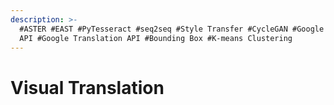 ```yaml
---
description: >-
  #ASTER #EAST #PyTesseract #seq2seq #Style Transfer #CycleGAN #Google Vision
  API #Google Translation API #Bounding Box #K-means Clustering
---
```


# Visual Translation

<figure><img src="../../../.gitbook/assets/Visual Translation_페이지_01.jpg" alt=""><figcaption></figcaption></figure>

<figure><img src="../../../.gitbook/assets/Visual Translation_페이지_02.jpg" alt=""><figcaption></figcaption></figure>

<figure><img src="../../../.gitbook/assets/Visual Translation_페이지_03.jpg" alt=""><figcaption></figcaption></figure>

<figure><img src="../../../.gitbook/assets/Visual Translation_페이지_04.jpg" alt=""><figcaption></figcaption></figure>

<figure><img src="../../../.gitbook/assets/Visual Translation_페이지_05.jpg" alt=""><figcaption></figcaption></figure>

<figure><img src="../../../.gitbook/assets/Visual Translation_페이지_06.jpg" alt=""><figcaption></figcaption></figure>

<figure><img src="../../../.gitbook/assets/Visual Translation_페이지_07.jpg" alt=""><figcaption></figcaption></figure>

<figure><img src="../../../.gitbook/assets/Visual Translation_페이지_08.jpg" alt=""><figcaption></figcaption></figure>

<figure><img src="../../../.gitbook/assets/Visual Translation_페이지_09.jpg" alt=""><figcaption></figcaption></figure>

<figure><img src="../../../.gitbook/assets/Visual Translation_페이지_10.jpg" alt=""><figcaption></figcaption></figure>

<figure><img src="../../../.gitbook/assets/Visual Translation_페이지_11.jpg" alt=""><figcaption></figcaption></figure>

<figure><img src="../../../.gitbook/assets/Visual Translation_페이지_12.jpg" alt=""><figcaption></figcaption></figure>

<figure><img src="../../../.gitbook/assets/Visual Translation_페이지_13.jpg" alt=""><figcaption></figcaption></figure>

<figure><img src="../../../.gitbook/assets/Visual Translation_페이지_14.jpg" alt=""><figcaption></figcaption></figure>

<figure><img src="../../../.gitbook/assets/Visual Translation_페이지_15.jpg" alt=""><figcaption></figcaption></figure>

<figure><img src="../../../.gitbook/assets/Visual Translation_페이지_16.jpg" alt=""><figcaption></figcaption></figure>

<figure><img src="../../../.gitbook/assets/Visual Translation_페이지_17.jpg" alt=""><figcaption></figcaption></figure>

<figure><img src="../../../.gitbook/assets/Visual Translation_페이지_18.jpg" alt=""><figcaption></figcaption></figure>

<figure><img src="../../../.gitbook/assets/Visual Translation_페이지_19.jpg" alt=""><figcaption></figcaption></figure>

<figure><img src="../../../.gitbook/assets/Visual Translation_페이지_20.jpg" alt=""><figcaption></figcaption></figure>

<figure><img src="../../../.gitbook/assets/Visual Translation_페이지_21.jpg" alt=""><figcaption></figcaption></figure>

<figure><img src="../../../.gitbook/assets/Visual Translation_페이지_22.jpg" alt=""><figcaption></figcaption></figure>

<figure><img src="../../../.gitbook/assets/Visual Translation_페이지_23.jpg" alt=""><figcaption></figcaption></figure>

<figure><img src="../../../.gitbook/assets/Visual Translation_페이지_24.jpg" alt=""><figcaption></figcaption></figure>

<figure><img src="../../../.gitbook/assets/Visual Translation_페이지_25.jpg" alt=""><figcaption></figcaption></figure>

<figure><img src="../../../.gitbook/assets/Visual Translation_페이지_26.jpg" alt=""><figcaption></figcaption></figure>

<figure><img src="../../../.gitbook/assets/Visual Translation_페이지_27.jpg" alt=""><figcaption></figcaption></figure>

<figure><img src="../../../.gitbook/assets/Visual Translation_페이지_28.jpg" alt=""><figcaption></figcaption></figure>

<figure><img src="../../../.gitbook/assets/Visual Translation_페이지_29.jpg" alt=""><figcaption></figcaption></figure>

<figure><img src="../../../.gitbook/assets/Visual Translation_페이지_30.jpg" alt=""><figcaption></figcaption></figure>

<figure><img src="../../../.gitbook/assets/Visual Translation_페이지_31.jpg" alt=""><figcaption></figcaption></figure>

<figure><img src="../../../.gitbook/assets/Visual Translation_페이지_32.jpg" alt=""><figcaption></figcaption></figure>

<figure><img src="../../../.gitbook/assets/Visual Translation_페이지_33.jpg" alt=""><figcaption></figcaption></figure>

<figure><img src="../../../.gitbook/assets/Visual Translation_페이지_34.jpg" alt=""><figcaption></figcaption></figure>
